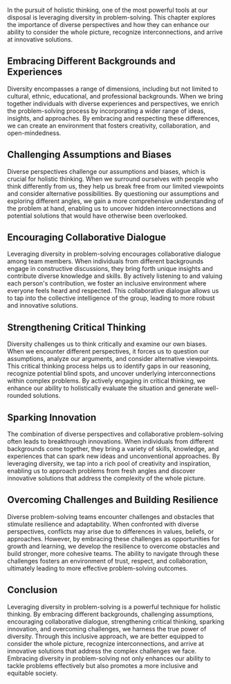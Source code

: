 
In the pursuit of holistic thinking, one of the most powerful tools at our disposal is leveraging diversity in problem-solving. This chapter explores the importance of diverse perspectives and how they can enhance our ability to consider the whole picture, recognize interconnections, and arrive at innovative solutions.

Embracing Different Backgrounds and Experiences
-----------------------------------------------

Diversity encompasses a range of dimensions, including but not limited to cultural, ethnic, educational, and professional backgrounds. When we bring together individuals with diverse experiences and perspectives, we enrich the problem-solving process by incorporating a wider range of ideas, insights, and approaches. By embracing and respecting these differences, we can create an environment that fosters creativity, collaboration, and open-mindedness.

Challenging Assumptions and Biases
----------------------------------

Diverse perspectives challenge our assumptions and biases, which is crucial for holistic thinking. When we surround ourselves with people who think differently from us, they help us break free from our limited viewpoints and consider alternative possibilities. By questioning our assumptions and exploring different angles, we gain a more comprehensive understanding of the problem at hand, enabling us to uncover hidden interconnections and potential solutions that would have otherwise been overlooked.

Encouraging Collaborative Dialogue
----------------------------------

Leveraging diversity in problem-solving encourages collaborative dialogue among team members. When individuals from different backgrounds engage in constructive discussions, they bring forth unique insights and contribute diverse knowledge and skills. By actively listening to and valuing each person's contribution, we foster an inclusive environment where everyone feels heard and respected. This collaborative dialogue allows us to tap into the collective intelligence of the group, leading to more robust and innovative solutions.

Strengthening Critical Thinking
-------------------------------

Diversity challenges us to think critically and examine our own biases. When we encounter different perspectives, it forces us to question our assumptions, analyze our arguments, and consider alternative viewpoints. This critical thinking process helps us to identify gaps in our reasoning, recognize potential blind spots, and uncover underlying interconnections within complex problems. By actively engaging in critical thinking, we enhance our ability to holistically evaluate the situation and generate well-rounded solutions.

Sparking Innovation
-------------------

The combination of diverse perspectives and collaborative problem-solving often leads to breakthrough innovations. When individuals from different backgrounds come together, they bring a variety of skills, knowledge, and experiences that can spark new ideas and unconventional approaches. By leveraging diversity, we tap into a rich pool of creativity and inspiration, enabling us to approach problems from fresh angles and discover innovative solutions that address the complexity of the whole picture.

Overcoming Challenges and Building Resilience
---------------------------------------------

Diverse problem-solving teams encounter challenges and obstacles that stimulate resilience and adaptability. When confronted with diverse perspectives, conflicts may arise due to differences in values, beliefs, or approaches. However, by embracing these challenges as opportunities for growth and learning, we develop the resilience to overcome obstacles and build stronger, more cohesive teams. The ability to navigate through these challenges fosters an environment of trust, respect, and collaboration, ultimately leading to more effective problem-solving outcomes.

Conclusion
----------

Leveraging diversity in problem-solving is a powerful technique for holistic thinking. By embracing different backgrounds, challenging assumptions, encouraging collaborative dialogue, strengthening critical thinking, sparking innovation, and overcoming challenges, we harness the true power of diversity. Through this inclusive approach, we are better equipped to consider the whole picture, recognize interconnections, and arrive at innovative solutions that address the complex challenges we face. Embracing diversity in problem-solving not only enhances our ability to tackle problems effectively but also promotes a more inclusive and equitable society.
